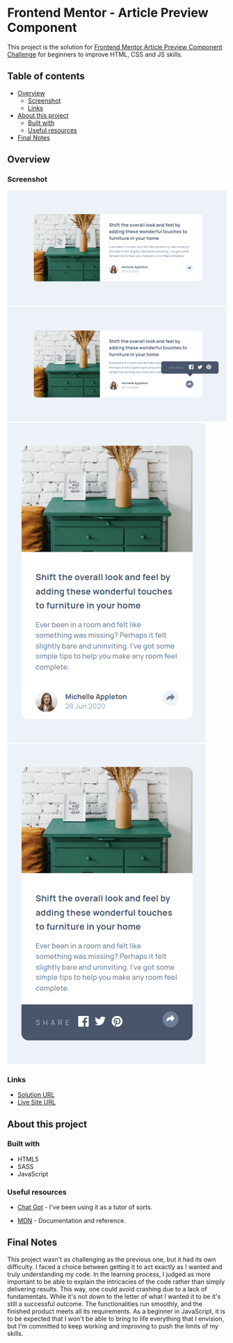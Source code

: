 # Frontend Mentor - Article Preview Component

This project is the solution for [Frontend Mentor Article Preview Component Challenge](https://www.frontendmentor.io/challenges/article-preview-component-dYBN_pYFT/hub) for beginners to improve HTML, CSS and JS skills.

## Table of contents

- [Overview](#overview)
  - [Screenshot](#screenshot)
  - [Links](#links)
- [About this project](#about-this-project)
  - [Built with](#built-with)
  - [Useful resources](#useful-resources)
- [Final Notes](#final-notes)

## Overview

### Screenshot

![](/images/Screenshot-2023-04-30-desktop.png) ![](/images/Screenshot-2023-04-30-desktop-active.png)
![](/images/Screenshot-2023-04-30-mobile.png) ![](/images/Screenshot-2023-04-30-mobile-active.png)

### Links

- [Solution URL](https://github.com/red-jpo/article-preview-component-solution)
- [Live Site URL](https://red-jpo.github.io/article-preview-component-solution/)

## About this project

### Built with

- HTML5
- SASS
- JavaScript

### Useful resources

- [Chat Gpt](https://chat.openai.com/) - I've been using it as a tutor of sorts.

- [MDN](https://developer.mozilla.org/en-US/) - Documentation and reference.

## Final Notes

This project wasn't as challenging as the previous one, but it had its own difficulty. I faced a choice between getting it to act exactly as I wanted and truly understanding my code. In the learning process, I judged as more important to be able to explain the intricacies of the code rather than simply delivering results. This way, one could avoid crashing due to a lack of fundamentals. While it's not down to the letter of what I wanted it to be it's still a successful outcome. The functionalities run smoothly, and the finished product meets all its requirements. As a beginner in JavaScript, it is to be expected that I won't be able to bring to life everything that I envision, but I'm committed to keep working and improving to push the limits of my skills.
